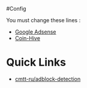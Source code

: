 #Config

You must change these lines : 
- [Google Adsense](https://github.com/CamTosh/MiningOrAdsOrNothing/blob/master/choice.js#L31)
- [Coin-Hive](https://github.com/CamTosh/MiningOrAdsOrNothing/blob/master/choice.js#L45)

# Quick Links

- [cmtt-ru/adblock-detection](https://github.com/cmtt-ru/adblock-detection)